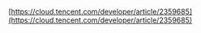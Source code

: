 [https://cloud.tencent.com/developer/article/2359685](https://cloud.tencent.com/developer/article/2359685)

